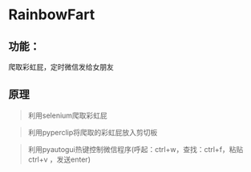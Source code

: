 # RainbowFart
## 功能：
爬取彩虹屁，定时微信发给女朋友
## 原理


> 利用selenium爬取彩虹屁


> 利用pyperclip将爬取的彩虹屁放入剪切板


> 利用pyautogui热键控制微信程序(呼起：ctrl+w，查找：ctrl+f，粘贴ctrl+v ，发送enter)




